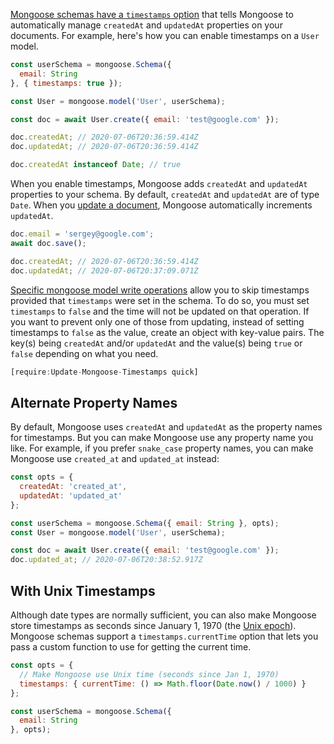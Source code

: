 [Mongoose schemas have a `timestamps` option](https://mongoosejs.com/docs/guide.html#timestamps) that
tells Mongoose to automatically manage `createdAt` and `updatedAt` properties on your documents.
For example, here's how you can enable timestamps on a `User` model.

```javascript
const userSchema = mongoose.Schema({
  email: String
}, { timestamps: true });

const User = mongoose.model('User', userSchema);

const doc = await User.create({ email: 'test@google.com' });

doc.createdAt; // 2020-07-06T20:36:59.414Z
doc.updatedAt; // 2020-07-06T20:36:59.414Z

doc.createdAt instanceof Date; // true
```

When you enable timestamps, Mongoose adds `createdAt` and `updatedAt` properties to your schema.
By default, `createdAt` and `updatedAt` are of type `Date`. When you [update a document](/tutorials/mongoose/update), Mongoose automatically increments `updatedAt`.

```javascript
doc.email = 'sergey@google.com';
await doc.save();

doc.createdAt; // 2020-07-06T20:36:59.414Z
doc.updatedAt; // 2020-07-06T20:37:09.071Z
```

[Specific mongoose model write operations](https://mongoosejs.com/docs/api.html#query_Query-setOptions)
allow you to skip timestamps provided that `timestamps` were set in the schema. To do so, you must set
`timestamps` to `false` and the time will not be updated on that operation. If you want to prevent only one of those
from updating, instead of setting timestamps to `false` as the value, create an object with key-value pairs. The
key(s) being `createdAt` and/or `updatedAt` and the value(s) being `true` or `false` depending on what you need.

```javascript
[require:Update-Mongoose-Timestamps quick]
```

Alternate Property Names
-----------------------

By default, Mongoose uses `createdAt` and `updatedAt` as the property names for timestamps.
But you can make Mongoose use any property name you like. For example, if you prefer `snake_case`
property names, you can make Mongoose use `created_at` and `updated_at` instead:

```javascript
const opts = {
  createdAt: 'created_at',
  updatedAt: 'updated_at'
};

const userSchema = mongoose.Schema({ email: String }, opts);
const User = mongoose.model('User', userSchema);

const doc = await User.create({ email: 'test@google.com' });
doc.updated_at; // 2020-07-06T20:38:52.917Z
```

With Unix Timestamps
-------------------

Although date types are normally sufficient, you can also make Mongoose store timestamps
as seconds since January 1, 1970 (the [Unix epoch](/tutorials/fundamentals/timestamps)).
Mongoose schemas support a `timestamps.currentTime` option that lets you pass a custom
function to use for getting the current time.

```javascript
const opts = {
  // Make Mongoose use Unix time (seconds since Jan 1, 1970)
  timestamps: { currentTime: () => Math.floor(Date.now() / 1000) }
};

const userSchema = mongoose.Schema({
  email: String
}, opts);
```